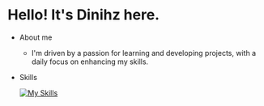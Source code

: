 # Hello! It's Dinihz here. 

* About me

    - I'm driven by a passion for learning and developing projects, with a daily focus on enhancing my skills.

* Skills

    [![My Skills](https://skillicons.dev/icons?i=ts,js,react,html,css,figma,git,neovim,arch,linux)](https://github.com/Dinihz)
